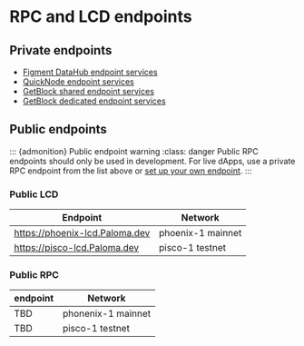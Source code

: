 # RPC and LCD endpoints

## Private endpoints

- [Figment DataHub endpoint services](https://www.figment.io/datahub)
- [QuickNode endpoint services](https://www.quicknode.com/)
- [GetBlock shared endpoint services](https://getblock.io/nodes/luna/)
- [GetBlock dedicated endpoint services](https://getblock.io/dedicated-nodes/luna/)

## Public endpoints

::: {admonition} Public endpoint warning
:class: danger
Public RPC endpoints should only be used in development. For live dApps, use a private RPC endpoint from the list above or [set up your own endpoint](../full-node/run-a-full-Paloma-node/system-config.md).
:::

### Public LCD

| Endpoint                    | Network           |
| --------------------------- | ----------------- |
| https://phoenix-lcd.Paloma.dev       | phoenix-1 mainnet |
| https://pisco-lcd.Paloma.dev | pisco-1 testnet   |

### Public RPC

| endpoint | Network            |
| -------- | ------------------ |
| TBD      | phonenix-1 mainnet |
| TBD      | pisco-1 testnet    |
